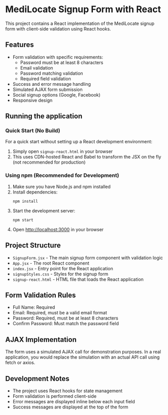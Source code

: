 # MediLocate Signup Form with React

This project contains a React implementation of the MediLocate signup form with client-side validation using React hooks.

## Features

- Form validation with specific requirements:
  - Password must be at least 8 characters
  - Email validation
  - Password matching validation
  - Required field validation
- Success and error message handling
- Simulated AJAX form submission
- Social signup options (Google, Facebook)
- Responsive design

## Running the application

### Quick Start (No Build)

For a quick start without setting up a React development environment:

1. Simply open `signup-react.html` in your browser
2. This uses CDN-hosted React and Babel to transform the JSX on the fly (not recommended for production)

### Using npm (Recommended for Development)

1. Make sure you have Node.js and npm installed
2. Install dependencies:
   ```
   npm install
   ```
3. Start the development server:
   ```
   npm start
   ```
4. Open [http://localhost:3000](http://localhost:3000) in your browser

## Project Structure

- `SignupForm.jsx` - The main signup form component with validation logic
- `App.jsx` - The root React component
- `index.jsx` - Entry point for the React application
- `signupStyles.css` - Styles for the signup form
- `signup-react.html` - HTML file that loads the React application

## Form Validation Rules

- Full Name: Required
- Email: Required, must be a valid email format
- Password: Required, must be at least 8 characters
- Confirm Password: Must match the password field

## AJAX Implementation

The form uses a simulated AJAX call for demonstration purposes. In a real application, you would replace the simulation with an actual API call using fetch or axios.

## Development Notes

- The project uses React hooks for state management
- Form validation is performed client-side
- Error messages are displayed inline below each input field
- Success messages are displayed at the top of the form 
